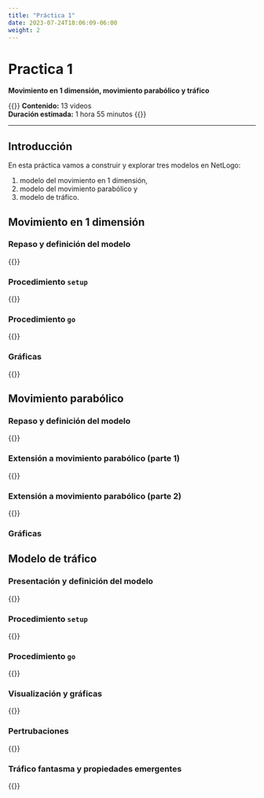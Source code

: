 ```yaml
---
title: "Práctica 1"
date: 2023-07-24T18:06:09-06:00
weight: 2
---
```


# Practica 1

**Movimiento en 1 dimensión, movimiento parabólico y tráfico**

{{<hint info>}} 
**Contenido:** 13 videos  
**Duración estimada:** 1 hora 55 minutos
{{</hint>}}

---

## Introducción

En esta práctica vamos a construir y explorar tres modelos en NetLogo: 

1. modelo del movimiento en 1 dimensión, 
2. modelo del movimiento parabólico y 
3. modelo de tráfico.

## Movimiento en 1 dimensión

### Repaso y definición del modelo

{{<youtube id="wBd_9hC8Pjg">}}

### Procedimiento `setup`

{{<youtube id="YxNLfj0ju9o">}}

### Procedimiento `go`

{{<youtube id="V72aePovv7U">}}

### Gráficas

{{<youtube id="">}}

## Movimiento parabólico

### Repaso y definición del modelo

{{<youtube id="">}}

### Extensión a movimiento parabólico (parte 1)

{{<youtube id="">}}

### Extensión a movimiento parabólico (parte 2)

{{<youtube id="">}}

### Gráficas

## Modelo de tráfico

### Presentación y definición del modelo

{{<youtube id="">}}

### Procedimiento `setup`

{{<youtube id="">}}

### Procedimiento `go`

{{<youtube id="">}}

### Visualización y gráficas

{{<youtube id="">}}

### Pertrubaciones

{{<youtube id="">}}

### Tráfico fantasma y propiedades emergentes

{{<youtube id="">}}
